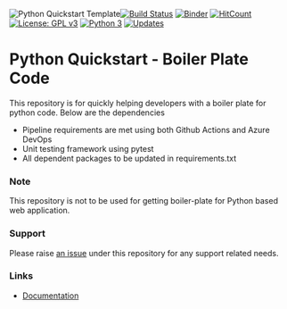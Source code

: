 ![Python Quickstart Template](https://github.com/govindarajanv/python-quickstart/workflows/Python%20package/badge.svg?branch=master)[![Build Status](https://dev.azure.com/govindarajanv/govindarajanv/_apis/build/status/govindarajanv.python-quickstart?branchName=master)](https://dev.azure.com/govindarajanv/govindarajanv/_build/latest?definitionId=4&branchName=master)
[![Binder](https://mybinder.org/badge_logo.svg)](https://mybinder.org/v2/gh/govindarajanv/python-quickstart/HEAD)
[![HitCount](http://hits.dwyl.com/govindarajanv/python-quickstart.svg)](http://hits.dwyl.com/govindarajanv/python-quickstart)
[![License: GPL v3](https://img.shields.io/badge/License-GPL%20v3-blue.svg)](https://choosealicense.com/licenses/gpl-3.0/)
[![Python 3](https://pyup.io/repos/github/govindarajanv/python-quickstart/python-3-shield.svg)](https://pyup.io/repos/github/govindarajanv/python-quickstart/)
[![Updates](https://pyup.io/repos/github/govindarajanv/python-quickstart/shield.svg)](https://pyup.io/repos/github/govindarajanv/python-quickstart/)

# Python Quickstart - Boiler Plate Code

This repository is for quickly helping developers with a boiler plate for python code. Below are the dependencies

- Pipeline requirements are met using both Github Actions and Azure DevOps
- Unit testing framework using pytest
- All dependent packages to be updated in requirements.txt

### Note

This repository is not to be used for getting boiler-plate for Python based web application.

### Support

Please raise [an issue](https://github.com/govindarajanv/python-quickstart/issues) under this repository for any support related needs.

### Links

- [Documentation](https://govindarajanv.github.io/python-quickstart/)
